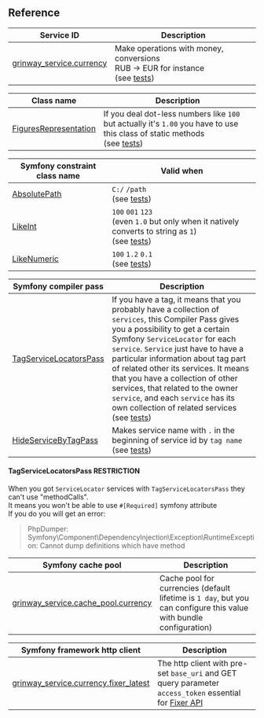 Reference
------

| Service ID                   | Description                                                                           |
|------------------------------|---------------------------------------------------------------------------------------|
| [grinway_service.currency]() | Make operations with money, conversions<br>RUB -> EUR for instance<br>(see [tests]()) |

| Class name                | Description                                                                                                                      |
|---------------------------|----------------------------------------------------------------------------------------------------------------------------------|
| [FiguresRepresentation]() | If you deal dot-less numbers like `100` but actually it's `1.00` you have to use this class of static methods<br>(see [tests]()) |

| Symfony constraint class name | Valid when                                                                                               |
|-------------------------------|----------------------------------------------------------------------------------------------------------|
| [AbsolutePath]()              | `C:/` `/path`<br>(see [tests]())                                                                         |
| [LikeInt]()                   | `100` `001` `123`<br>(even `1.0` but only when it natively converts to string as `1`)<br>(see [tests]()) |
| [LikeNumeric]()               | `100` `1.2` `0.1`<br>(see [tests]())                                                                     |

| Symfony compiler pass      | Description                                                                                                                                                                                                                                                                                                                                                                                                                                                             |
|----------------------------|-------------------------------------------------------------------------------------------------------------------------------------------------------------------------------------------------------------------------------------------------------------------------------------------------------------------------------------------------------------------------------------------------------------------------------------------------------------------------|
| [TagServiceLocatorsPass]() | If you have a tag, it means that you probably have a collection of `services`, this Compiler Pass gives you a possibility to get a certain Symfony `ServiceLocator` for each `service`. `Service` just have to have a particular information about tag part of related other its services. It means that you have a collection of other services, that related to the owner `service`, and each `service` has its own collection of related services<br>(see [tests]()) |
| [HideServiceByTagPass]()   | Makes service name with `.` in the beginning of service id by `tag name`<br>(see [tests]())                                                                                                                                                                                                                                                                                                                                                                             |

#### TagServiceLocatorsPass RESTRICTION

When you got `ServiceLocator` services with `TagServiceLocatorsPass` they can't use "methodCalls".
<br>
It means you won't be able to use `#[Required]` symfony attribute
<br>
If you do you will get an error:
> PhpDumper: Symfony\Component\DependencyInjection\Exception\RuntimeException: Cannot dump definitions which have method

| Symfony cache pool                      | Description                                                                                                         |
|-----------------------------------------|---------------------------------------------------------------------------------------------------------------------|
| [grinway_service.cache_pool.currency]() | Cache pool for currencies (default lifetime is `1 day`, but you can configure this value with bundle configuration) |                                                           |

| Symfony framework http client             | Description                                                                                                |
|-------------------------------------------|------------------------------------------------------------------------------------------------------------|
| [grinway_service.currency.fixer_latest]() | The http client with pre-set `base_uri` and GET query parameter `access_token` essential for [Fixer API]() |
